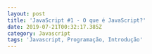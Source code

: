 ```yaml
---
layout: post
title: 'JavaScript #1 - O que é JavaScript?'
date: 2019-07-21T00:32:17.385Z
category: Javascript
tags: 'Javascript, Programação, Introdução'
---
```



